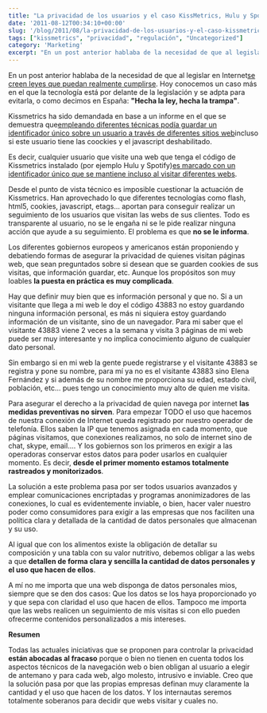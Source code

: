 ```yaml
---
title: "La privacidad de los usuarios y el caso KissMetrics, Hulu y Spotify"
date: '2011-08-12T00:34:10+00:00'
slug: '/blog/2011/08/la-privacidad-de-los-usuarios-y-el-caso-kissmetrics-hulu-y-spotify'
tags: ["kissmetrics", "privacidad", "regulación", "Uncategorized"]
category: 'Marketing'
excerpt: "En un post anterior hablaba de la necesidad de que al legislar en Internet[se creen leyes que puedan realmente cumplirse]("
---
```

En un post anterior hablaba de la necesidad de que al legislar en Internet[se creen leyes que puedan realmente cumplirse](http://static.squarespace.com/static/5303797ae4b0c6ad9e43f072/5303ce80e4b0400995a883d6/5303cf3ee4b0400995a88b5f/1392758590683/google-reconoce-la-entrega-de-datos-privados?format=original). Hoy conocemos un caso más en el que la tecnología está por delante de la legislación y se adpta para evitarla, o como decimos en España: **"Hecha la ley, hecha la trampa"**.

Kissmetrics ha sido demandada en base a un informe en el que se demuestra que[empleando diferentes técnicas podía guardar un identificador único sobre un usuario a través de diferentes sitios web](http://papers.ssrn.com/sol3/papers.cfm?abstract_id=1898390)incluso si este usuario tiene las coockies y el javascript deshabilitado.

Es decir, cualquier usuario que visite una web que tenga el código de Kissmetrics instalado (por ejemplo Hulu y Spotify)[es marcado con un identificador único que se mantiene incluso al visitar diferentes webs](http://ashkansoltani.org/docs/respawn_redux.html).

Desde el punto de vista técnico es imposible cuestionar la actuación de Kissmetrics. Han aprovechado lo que diferentes tecnologías como flash, html5, cookies, javascript, etags... aportan para conseguir realizar un seguimiento de los usuarios que visitan las webs de sus clientes. Todo es transparente al usuario, no se le engaña ni se le pide realizar ninguna acción que ayude a su seguimiento. El problema es que **no se le informa**.

Los diferentes gobiernos europeos y americanos están proponiendo y debatiendo formas de asegurar la privacidad de quienes visitan páginas web, que sean preguntados sobre si desean que se guarden cookies de sus visitas, que información guardar, etc. Aunque los propósitos son muy loables **la puesta en práctica es muy complicada**.

Hay que definir muy bien que es información personal y que no. Si a un visitante que llega a mi web le doy el código 43883 no estoy guardando ninguna información personal, es más ni siquiera estoy guardando información de un visitante, sino de un navegador. Para mi saber que el visitante 43883 viene 2 veces a la semana y visita 3 páginas de mi web puede ser muy interesante y no implica conocimiento alguno de cualquier dato personal.

Sin embargo si en mi web la gente puede registrarse y el visitante 43883 se registra y pone su nombre, para mí ya no es el visitante 43883 sino Elena Fernández y si además de su nombre me proporciona su edad, estado civil, población, etc... pues tengo un conocimiento muy alto de quien me visita.

Para asegurar el derecho a la privacidad de quien navega por internet **las medidas preventivas no sirven**. Para empezar TODO el uso que hacemos de nuestra conexión de Internet queda registrado por nuestro operador de telefonía. Ellos saben la IP que tenemos asignada en cada momento, que páginas visitamos, que conexiones realizamos, no solo de internet sino de chat, skype, email.... Y los gobiernos son los primeros en exigir a las operadoras conservar estos datos para poder usarlos en cualquier momento. Es decir, **desde el primer momento estamos totalmente rastreados y monitorizados**.

La solución a este problema pasa por ser todos usuarios avanzados y emplear comunicaciones encriptadas y programas anonimizadores de las conexiones, lo cual es evidentemente inviable, o bien, hacer valer nuestro poder como consumidores para exigir a las empresas que nos faciliten una política clara y detallada de la cantidad de datos personales que almacenan y su uso.

Al igual que con los alimentos existe la obligación de detallar su composición y una tabla con su valor nutritivo, debemos obligar a las webs a que **detallen de forma clara y sencilla la cantidad de datos personales y el uso que hacen de ellos**.

A mí no me importa que una web disponga de datos personales mios, siempre que se den dos casos: Que los datos se los haya proporcionado yo y que sepa con claridad el uso que hacen de ellos. Tampoco me importa que las webs realicen un seguimiento de mis visitas si con ello pueden ofrecerme contenidos personalizados a mis intereses.

**Resumen**

Todas las actuales iniciativas que se proponen para controlar la privacidad **están abocadas al fracaso** porque o bien no tienen en cuenta todos los aspectos técnicos de la navegación web o bien obligan al usuario a elegir de antemano y para cada web, algo molesto, intrusivo e inviable. Creo que la solución pasa por que las propias empresas definan muy claramente la cantidad y el uso que hacen de los datos. Y los internautas seremos totalmente soberanos para decidir que webs visitar y cuales no.

